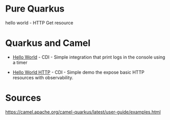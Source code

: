 # Pure Quarkus

hello world - HTTP Get resource

# Quarkus and Camel

* [Hello World](./camel-hello-world/README.adoc) - CDI - Simple integration that print logs in the console using a timer

* [Hello World HTTP](./camel-hello-world-http/README.adoc) - CDI - Simple demo the expose basic HTTP resources with observability.



# Sources

https://camel.apache.org/camel-quarkus/latest/user-guide/examples.html